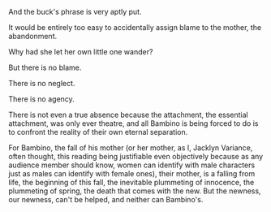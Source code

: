 And the buck's phrase is very aptly put.

It would be entirely too easy to accidentally assign blame to the mother, the abandonment.

Why had she let her own little one wander?

But there is no blame.

There is no neglect.

There is no agency.

There is not even a true absence because the attachment, the essential attachment, was only ever theatre, and all Bambino is being forced to do is to confront the reality of their own eternal separation.

For Bambino, the fall of his mother (or her mother, as I, Jacklyn Variance, often thought, this reading being justifiable even objectively because as any audience member should know, women can identify with male characters just as males can identify with female ones), their mother, is a falling from life, the beginning of this fall, the inevitable plummeting of innocence, the plummeting of spring, the death that comes with the new. But the newness, our newness, can't be helped, and neither can Bambino's.
